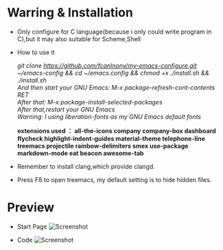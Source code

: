 # Warring & Installation
* Only configure for C language(because i only could write program in C),but it may also suitable for Scheme,Shell

* How to use it</p>
  *git clone https://github.com/fcanlnony/my-emacs-configure.git ~/emacs-config && cd ~/emacs.config && chmod +x ./install.sh && ./install.sh*                
  *And then start your GNU Emacs: M-x package-refresh-cont-contents RET*                                                                                           
  *After that: M-x package-install-selected-packages*                                                                                                             
  *After that,restart your GNU Emacs*                                                                                                                           
  *Warning: I using liberation-fonts as my GNU Emacs default fonts*

  **extensions used ： all-the-icons company company-box dashboard flycheck highlight-indent-guides material-theme telephone-line treemacs projectile rainbow-delimiters smex use-package markdown-mode eat beacon awesome-tab**

* Remember to install clang,which provide clangd.

* Press F8 to open treemacs, my default setting is to hide hidden files.

# Preview
* Start Page
![Screenshot](https://github.com/fcanlnony/my-emacs-configure/blob/main/Screenshot%20from%202023-05-26%2020-22-14.png?raw=true "startpage")

* Code
![Screenshot](https://github.com/fcanlnony/my-emacs-configure/blob/main/Screenshot%20from%202023-05-26%2020-22-28.png?raw=true "code")
